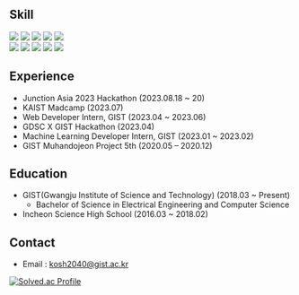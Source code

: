 <!-- ### Hi there 👋 -->

## Skill
<img src="https://img.shields.io/badge/node.js-339933?style=flat&logo=nodedotjs&logoColor=white"/> <img src="https://img.shields.io/badge/mongoDB-47A248?style=flat&logo=mongodb&logoColor=white"/> <img src="https://img.shields.io/badge/MySQL-4479A1?style=flat&logo=mysql&logoColor=white"/> <img src="https://img.shields.io/badge/React-61DAFB?style=flat&logo=React&logoColor=white"/> <img src="https://img.shields.io/badge/next.js-000000?style=flat&logo=nextdotjs&logoColor=white"/>
<br>
<img src="https://img.shields.io/badge/C-A8B9CC?style=flat&logo=c&logoColor=white"/> <img src="https://img.shields.io/badge/C++-00599C?style=flat&logo=cplusplus&logoColor=white"/> <img src="https://img.shields.io/badge/Python-3776AB?style=flat&logo=python&logoColor=white"/> <img src="https://img.shields.io/badge/JavaScript-F7DF1E?style=flat&logo=javascript&logoColor=white"/> <img src="https://img.shields.io/badge/TypeScript-3178C6?style=flat&logo=TypeScript&logoColor=white"/>




## Experience
- Junction Asia 2023 Hackathon (2023.08.18 ~ 20)
- KAIST Madcamp (2023.07)
- Web Developer Intern, GIST (2023.04 ~ 2023.06)
- GDSC X GIST Hackathon (2023.04)
- Machine Learning Developer Intern, GIST (2023.01 ~ 2023.02)
- GIST Muhandojeon Project 5th (2020.05 – 2020.12)

## Education
- GIST(Gwangju Institute of Science and Technology) (2018.03 ~ Present)
  - Bachelor of Science in Electrical Engineering and Computer Science
- Incheon Science High School (2016.03 ~ 2018.02)

## Contact
- Email : kosh2040@gist.ac.kr

[![Solved.ac Profile](http://mazassumnida.wtf/api/generate_badge?boj=fbre0717)](https://solved.ac/fbre0717)<br/>

<!--
**fbre0717/fbre0717** is a ✨ _special_ ✨ repository because its `README.md` (this file) appears on your GitHub profile.

Here are some ideas to get you started:

- 🔭 I’m currently working on ...
- 🌱 I’m currently learning ...
- 👯 I’m looking to collaborate on ...
- 🤔 I’m looking for help with ...
- 💬 Ask me about ...
- 📫 How to reach me: ...
- 😄 Pronouns: ...
- ⚡ Fun fact: ...
-->
